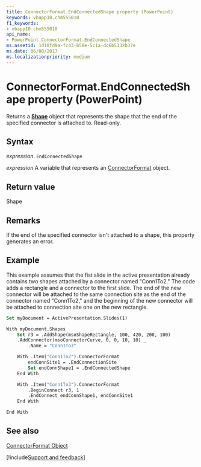 ```yaml
---
title: ConnectorFormat.EndConnectedShape property (PowerPoint)
keywords: vbapp10.chm555010
f1_keywords:
- vbapp10.chm555010
api_name:
- PowerPoint.ConnectorFormat.EndConnectedShape
ms.assetid: 1d18fd9a-fc43-b50e-5c1a-dc6b5332b37e
ms.date: 06/08/2017
ms.localizationpriority: medium
---
```



# ConnectorFormat.EndConnectedShape property (PowerPoint)

Returns a **[Shape](PowerPoint.Shape.md)** object that represents the shape that the end of the specified connector is attached to. Read-only.


## Syntax

_expression_. `EndConnectedShape`

_expression_ A variable that represents an [ConnectorFormat](PowerPoint.ConnectorFormat.md) object.


## Return value

Shape


## Remarks

If the end of the specified connector isn't attached to a shape, this property generates an error.


## Example

This example assumes that the fist slide in the active presentation already contains two shapes attached by a connector named "Conn1To2." The code adds a rectangle and a connector to the first slide. The end of the new connector will be attached to the same connection site as the end of the connector named "Conn1To2," and the beginning of the new connector will be attached to connection site one on the new rectangle.


```vb
Set myDocument = ActivePresentation.Slides(1)

With myDocument.Shapes
    Set r3 = .AddShape(msoShapeRectangle, 100, 420, 200, 100)
    .AddConnector(msoConnectorCurve, 0, 0, 10, 10) _
        .Name = "Conn1To3"

    With .Item("Conn1To2").ConnectorFormat
        endConnSite1 = .EndConnectionSite
        Set endConnShape1 = .EndConnectedShape
    End With

    With .Item("Conn1To3").ConnectorFormat
        .BeginConnect r3, 1
        .EndConnect endConnShape1, endConnSite1
    End With

End With
```


## See also


[ConnectorFormat Object](PowerPoint.ConnectorFormat.md)

[!include[Support and feedback](~/includes/feedback-boilerplate.md)]